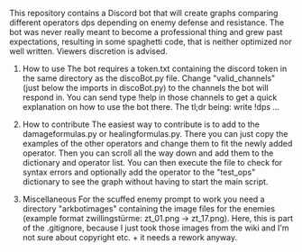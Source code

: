 This repository contains a Discord bot that will create graphs comparing different operators dps depending on enemy defense and resistance.
The bot was never really meant to become a professional thing and grew past expectations, resulting in some spaghetti code, that is neither optimized nor well written. Viewers discretion is advised.

1. How to use
The bot requires a token.txt containing the discord token in the same directory as the discoBot.py file.
Change "valid_channels" (just below the imports in discoBot.py) to the channels the bot will respond in.
You can send type !help in those channels to get a quick explanation on how to use the bot there. The tl;dr being: write !dps <opname1> <opname2> ...

2. How to contribute
The easiest way to contribute is to add to the damageformulas.py or healingformulas.py. There you can just copy the examples of the other operators and change them to fit the newly added operator.
Then you can scroll all the way down and add them to the dictionary and operator list.
You can then execute the file to check for syntax errors and optionally add the operator to the "test_ops" dictionary to see the graph without having to start the main script.

3. Miscellaneous
For the scuffed enemy prompt to work you need a directory "arkbotimages" containing the image files for the enemies (example format zwillingstürme: zt_01.png -> zt_17.png).
Here, this is part of the .gitignore, because I just took those images from the wiki and I'm not sure about copyright etc. + it needs a rework anyway.
